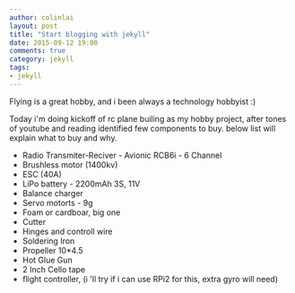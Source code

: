 ```yaml
---
author: colinlai
layout: post
title: "Start blogging with jekyll"
date: 2015-09-12 19:00
comments: true
category: jekyll
tags:
- jekyll
---
```


Flying is a great hobby, and i been always a technology hobbyist :)

Today i'm doing kickoff of rc plane builing as my hobby project, after tones of youtube and reading identified few components to buy. below list will explain what to buy and why.

+ Radio Transmiter-Reciver - Avionic RCB6i - 6 Channel
+ Brushless motor (1400kv)
+ ESC (40A)
+ LiPo battery - 2200mAh 3S, 11V
+ Balance charger
+ Servo motorts - 9g
+ Foam or cardboar, big one
+ Cutter
+ Hinges and controll wire
+ Soldering Iron
+ Propeller 10*4.5
+ Hot Glue Gun
+ 2 Inch Cello tape
+ flight controller, (i 'll try if i can use RPi2 for this, extra gyro will need)
